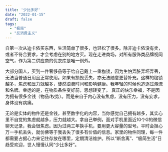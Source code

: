 ```yaml
---
title: '少比多好'
date: "2022-01-15"
draft: false
tags:
  - "极简"
  - "反消费主义"
---
```


自第一次从迪卡侬买东西，生活简单了很多，也轻松了很多。除非迪卡侬没有卖，或者不符合要求，才会考虑在别的地方买。现在走进商场，对所有服饰类品牌视同空气，作为第二供应商的优衣库是唯一例外。

大部分国人，买到一件奢侈品等于给自己戴上一重枷锁，因为生怕弄脏弄坏弄丢，无法当普通日用品正常使用。如果有损毁丢失，亦无法随意更替补充。这样的枷锁越多，焦虑和压力就越多，徒然浪费时间和影响健康。我年轻的时候也追逐过潮流和名牌。幸运的是，在物质条件变好前，思想转变了。 
真正的快乐幸福，不是因为拥有很多金钱（物品/权势）。而是来自于内心没有焦虑，没有压力，没有妄求，身体没有病痛。 

无论是实体的物件还是金钱，甚至数字化的内容，当你感觉自己拥有越多，其实心里不自觉的焦虑就越多，压力就越大。拿自己举例，面对手机里面近10个G的微信聊天记录，我会很焦虑。因为过两三年换手机，要用更大容量的型号。平时会担心万一手机丢失，就仿佛等于我丢失了很多有价值的信息。家里的物件同理，每一件都需要占据心力来记住存放在哪里，定期清洁维护。所以“断舍离”、“极简生活”日趋受欢迎，世人慢慢认同“少比多好”。
